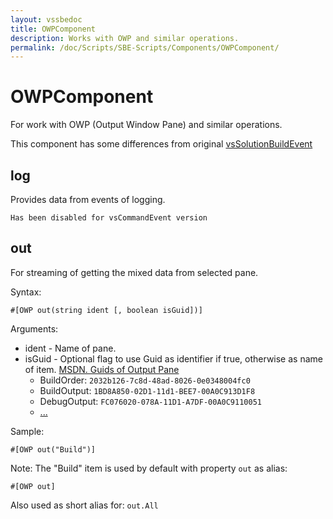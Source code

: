 ```yaml
---
layout: vssbedoc
title: OWPComponent
description: Works with OWP and similar operations.
permalink: /doc/Scripts/SBE-Scripts/Components/OWPComponent/
---
```


# OWPComponent

For work with OWP (Output Window Pane) and similar operations.

This component has some differences from original [vsSolutionBuildEvent](http://vssbe.r-eg.net/doc/Scripts/SBE-Scripts/Components/OWPComponent/)

## log

Provides data from events of logging.

`Has been disabled for vsCommandEvent version`


## out

For streaming of getting the mixed data from selected pane.

Syntax:

```{{site.sbelang}}
#[OWP out(string ident [, boolean isGuid])]
```

Arguments:

* ident - Name of pane.
* isGuid - Optional flag to use Guid as identifier if true, otherwise as name of item. [MSDN. Guids of Output Pane](https://msdn.microsoft.com/en-us/library/bb166496.aspx?f=255&MSPPError=-2147217396#Anchor_4)
    * BuildOrder: `2032b126-7c8d-48ad-8026-0e0348004fc0`
    * BuildOutput: `1BD8A850-02D1-11d1-BEE7-00A0C913D1F8`
    * DebugOutput: `FC076020-078A-11D1-A7DF-00A0C9110051`
    * [...](https://msdn.microsoft.com/en-us/library/bb166496.aspx?f=255&MSPPError=-2147217396#Anchor_4)

Sample:

```{{site.sbelang}}
#[OWP out("Build")]
```

Note: The "Build" item is used by default with property `out` as alias:

```{{site.sbelang}}
#[OWP out]
```

Also used as short alias for: `out.All`